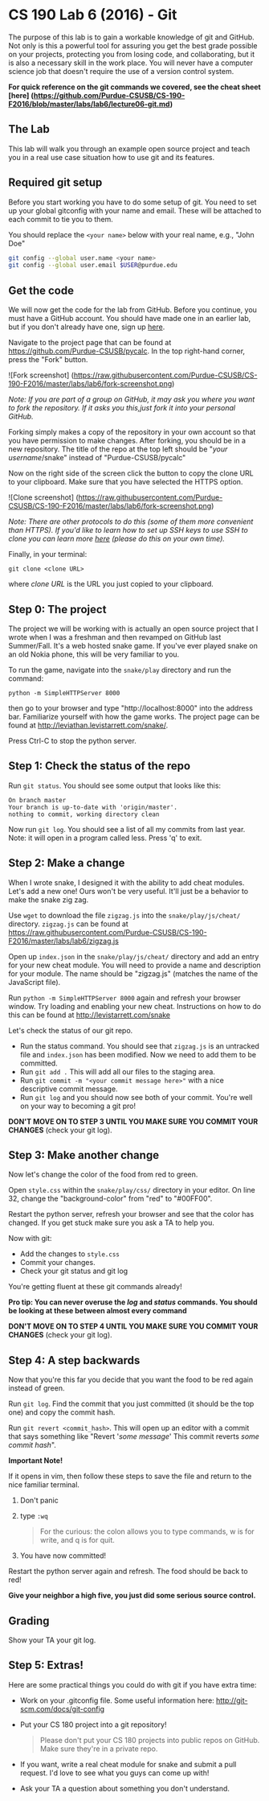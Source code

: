 # CS 190 Lab 6 (2016) - Git

The purpose of this lab is to gain a workable knowledge of git and GitHub. Not only is this a powerful tool for assuring you get the best grade possible on your projects, protecting you from losing code, and collaborating, but it is also a necessary skill in the work place. You will never have a computer science job that doesn't require the use of a version control system.

__For quick reference on the git commands we covered, see the cheat sheet [here] (https://github.com/Purdue-CSUSB/CS-190-F2016/blob/master/labs/lab6/lecture06-git.md)__

## The Lab

This lab will walk you through an example open source project and teach you in a real use case situation how to use git and its features.

## Required git setup

Before you start working you have to do some setup of git. You need to set up your global gitconfig with your name and email. These will be attached to each commit to tie you to them.

You should replace the `<your name>` below with your real name, e.g., "John Doe"

```bash
git config --global user.name <your name>
git config --global user.email $USER@purdue.edu
```

## Get the code

We will now get the code for the lab from GitHub. Before you continue, you must have a GitHub account. You should have made one in an earlier lab, but if you don't already have one, sign up [here](https://github.com/join).

Navigate to the project page that can be found at https://github.com/Purdue-CSUSB/pycalc. In the top right-hand corner, press the "Fork" button.

![Fork screenshot] (https://raw.githubusercontent.com/Purdue-CSUSB/CS-190-F2016/master/labs/lab6/fork-screenshot.png)

*Note: If you are part of a group on GitHub, it may ask you where you want to fork the repository. If it asks you this,just fork it into your personal GitHub.*

Forking simply makes a copy of the repository in your own account so that you have permission to make changes. After forking, you should be in a new repository. The title of the repo at the top left should be "*your username*/snake" instead of "Purdue-CSUSB/pycalc"

Now on the right side of the screen click the button to copy the clone URL to your clipboard. Make sure that you have selected
the HTTPS option.

![Clone screenshot] (https://raw.githubusercontent.com/Purdue-CSUSB/CS-190-F2016/master/labs/lab6/fork-screenshot.png)

*Note: There are other protocols to do this (some of them more convenient than HTTPS). If you'd like to learn how
to set up SSH keys to use SSH to clone you can learn more [here](https://help.github.com/articles/generating-ssh-keys/) (please
do this on your own time).*

Finally, in your terminal:

    git clone <clone URL>

where *clone URL* is the URL you just copied to your clipboard.

## Step 0: The project

The project we will be working with is actually an open source project that I wrote when I was a freshman and then revamped
on GitHub last Summer/Fall. It's a web hosted snake game. If you've ever played snake on an old Nokia phone, this will be
very familiar to you.

To run the game, navigate into the `snake/play` directory and run the command:

    python -m SimpleHTTPServer 8000

then go to your browser and type "http://localhost:8000" into the address bar. Familiarize yourself with how the game works.
The project page can be found at http://leviathan.levistarrett.com/snake/.

Press Ctrl-C to stop the python server.

## Step 1: Check the status of the repo

Run `git status`. You should see some output that looks like this:

```
On branch master
Your branch is up-to-date with 'origin/master'.
nothing to commit, working directory clean
```

Now run `git log`. You should see a list of all my commits from last year. Note: it will open in a program called less. Press
'q' to exit.

## Step 2: Make a change

When I wrote snake, I designed it with the ability to add cheat modules. Let's add a new one! Ours won't be very useful. It'll
just be a behavior to make the snake zig zag.

Use `wget` to download the file `zigzag.js` into the `snake/play/js/cheat/` directory. `zigzag.js` can be found at
https://raw.githubusercontent.com/Purdue-CSUSB/CS-190-F2016/master/labs/lab6/zigzag.js

Open up `index.json` in the `snake/play/js/cheat/` directory and add an entry for your new cheat module. You will need to provide
a name and description for your module. The name should be "zigzag.js" (matches the name of the JavaScript file).

Run `python -m SimpleHTTPServer 8000` again and refresh your browser window. Try loading and enabling your new cheat. Instructions
on how to do this can be found at http://levistarrett.com/snake

Let's check the status of our git repo.
* Run the status command. You should see that `zigzag.js` is an untracked file and `index.json` has been modified. Now we need to
add them to be committed.
* Run `git add .` This will add all our files to the staging area.
* Run `git commit -m "<your commit message here>"` with a nice descriptive commit message.
* Run `git log` and you should now see both of your commit. You're well on your way to becoming a git pro!

__DON'T MOVE ON TO STEP 3 UNTIL YOU MAKE SURE YOU COMMIT YOUR CHANGES__ (check your git log).

## Step 3: Make another change

Now let's change the color of the food from red to green.

Open `style.css` within the `snake/play/css/` directory in your editor. On line 32, change the "background-color" from "red"
to "#00FF00".

Restart the python server, refresh your browser and see that the color has changed. If you get stuck make sure you ask a TA
to help you.

Now with git:
* Add the changes to `style.css`
* Commit your changes.
* Check your git status and git log

You're getting fluent at these git commands
already!

__Pro tip: You can never overuse the *log* and *status* commands. You should be looking at these between
almost every command__

__DON'T MOVE ON TO STEP 4 UNTIL YOU MAKE SURE YOU COMMIT YOUR CHANGES__ (check your git log).

## Step 4: A step backwards

Now that you're this far you decide that you want the food to be red again instead of green.

Run `git log`. Find the commit that you just committed (it should be the top one) and copy the commit hash.

Run `git revert <commit_hash>`. This will open up an editor with a commit that says something like
"Revert '*some message*' This commit reverts *some commit hash*".

**Important Note!**

If it opens in vim, then follow these steps to save the file and return to the nice familiar terminal.

1. Don't panic
2. type `:wq`

    > For the curious: the colon allows you to type commands, w is for write, and q is for quit.

3. You have now committed!


Restart the python server again and refresh. The food should be back to red!

__Give your neighbor a high five, you just did some serious source control.__

## Grading

Show your TA your git log.

## Step 5: Extras!

Here are some practical things you could do with git if you have extra time:

* Work on your .gitconfig file. Some useful information here: http://git-scm.com/docs/git-config
* Put your CS 180 project into a git repository!

    > Please don't put your CS 180 projects into public repos on GitHub. Make sure they're in a private repo.

* If you want, write a real cheat module for snake and submit a pull request. I'd love to see what you guys can
come up with!
* Ask your TA a question about something you don't understand.
